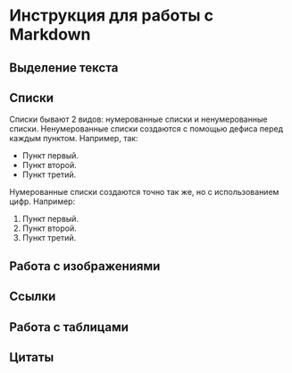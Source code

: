 # Инструкция для работы с Markdown

## Выделение текста

## Списки
Cписки бывают 2 видов: нумерованные списки и ненумерованные списки. Ненумерованные списки создаются с помощью дефиса перед каждым пунктом. Например, так:
- Пункт первый.
- Пункт второй.
- Пункт третий.

Нумерованные списки создаются точно так же, но с использованием цифр. Например:
1. Пункт первый.
2. Пункт второй.
3. Пункт третий.

## Работа с изображениями

## Ссылки

## Работа с таблицами

## Цитаты
